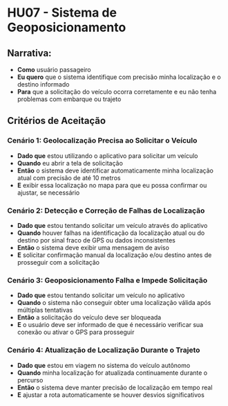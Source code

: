 # HU07 - Sistema de Geoposicionamento

## Narrativa:

- **Como** usuário passageiro
- **Eu quero** que o sistema identifique com precisão minha localização e o destino informado
- **Para** que a solicitação do veículo ocorra corretamente e eu não tenha problemas com embarque ou trajeto

## Critérios de Aceitação

### Cenário 1: Geolocalização Precisa ao Solicitar o Veículo

- **Dado que** estou utilizando o aplicativo para solicitar um veículo
- **Quando** eu abrir a tela de solicitação
- **Então** o sistema deve identificar automaticamente minha localização atual com precisão de até 10 metros
- **E** exibir essa localização no mapa para que eu possa confirmar ou ajustar, se necessário

### Cenário 2: Detecção e Correção de Falhas de Localização

- **Dado que** estou tentando solicitar um veículo através do aplicativo
- **Quando** houver falhas na identificação da localização atual ou do destino por sinal fraco de GPS ou dados inconsistentes
- **Então** o sistema deve exibir uma mensagem de aviso
- **E** solicitar confirmação manual da localização e/ou destino antes de prosseguir com a solicitação

### Cenário 3: Geoposicionamento Falha e Impede Solicitação

- **Dado que** estou tentando solicitar um veículo no aplicativo
- **Quando** o sistema não conseguir obter uma localização válida após múltiplas tentativas
- **Então** a solicitação do veículo deve ser bloqueada
- **E** o usuário deve ser informado de que é necessário verificar sua conexão ou ativar o GPS para prosseguir

### Cenário 4: Atualização de Localização Durante o Trajeto

- **Dado que** estou em viagem no sistema do veículo autônomo
- **Quando** minha localização for atualizada continuamente durante o percurso
- **Então** o sistema deve manter precisão de localização em tempo real
- **E** ajustar a rota automaticamente se houver desvios significativos
